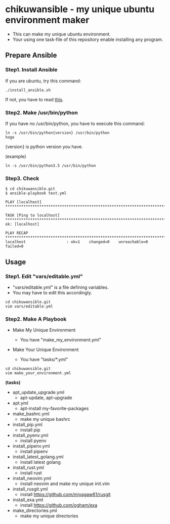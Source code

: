 # chikuwansible - my unique ubuntu environment maker

* This can make my unique ubuntu environment.
* Your using one task-file of this repository enable installing any program.

## Prepare Ansible

### Step1. Install Ansible

If you are ubuntu, try this command:

```
./install_ansible.sh
```

If not, you have to read [this](http://docs.ansible.com/ansible/latest/installation_guide/intro_installation.html#installing-the-control-machine).

### Step2. Make /usr/bin/python

If you have no /usr/bin/python, you have to execute this command:
```
ln -s /usr/bin/python{version} /usr/bin/python
hoge
```

{version} is python version you have.

(example)
```
ln -s /usr/bin/python3.5 /usr/bin/python
```

### Step3. Check

```
$ cd chikuwansible.git
$ ansible-playbook test.yml

PLAY [localhost] *************************************************************************************

TASK [Ping to localhost] *****************************************************************************
ok: [localhost]

PLAY RECAP *******************************************************************************************
localhost                  : ok=1    changed=0    unreachable=0    failed=0
```

## Usage

### Step1. Edit "vars/editable.yml"

* "vars/editable.yml" is a file defining variables.
* You may have to edit this accordingly.

```
cd chikuwansible.git
vim vars/editable.yml
```

### Step2. Make A Playbook

* Make My Unique Environment
    * You have "make_my_environment.yml"

* Make Your Unique Environment
    * You have "tasks/\*.yml"

```
cd chikuwansible.git
vim make_your_environment.yml
```

**(tasks)**

* apt_update_upgrade.yml
    * apt-update, apt-upgrade
* apt.yml
    * apt-install my-favorite-packages
* make_bashrc.yml
    * make my unique bashrc
* install_pip.yml
    * install pip
* install_pyenv.yml
    * install pyenv
* install_pipenv.yml
    * install pipenv
* install_latest_golang.yml
    * install latest golang
* install_rust.yml
    * install rust
* install_neovim.yml
    * install neovim and make my unique init.vim
* install_rusgit.yml
    * install https://github.com/miyagaw61/rusgit
* install_exa.yml
    * install https://github.com/ogham/exa
* make_directories.yml
    * make my unique directories
